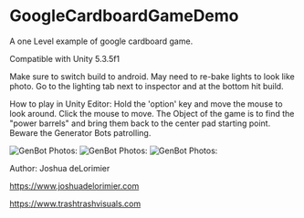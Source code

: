 # GoogleCardboardGameDemo
A one Level example of google cardboard game. 

Compatible with Unity 5.3.5f1

Make sure to switch build to android.
May need to re-bake lights to look like photo. Go to the lighting tab next to inspector and at the bottom hit build. 

How to play in Unity Editor:
Hold the 'option' key and move the mouse to look around. Click the mouse to move. The Object of the game is to find the "power barrels" and bring them back to the center pad starting point. Beware the Generator Bots patrolling. 

![GenBot Photos:](http://www.trashtrashvisuals.com/assets/images/Genbots1.png)
![GenBot Photos:](http://www.trashtrashvisuals.com/assets/images/genbots2.png)
![GenBot Photos:](http://www.trashtrashvisuals.com/assets/images/genbots3.png)

Author:
Joshua deLorimier

https://www.joshuadelorimier.com

https://www.trashtrashvisuals.com

